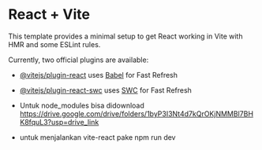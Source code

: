 # React + Vite

This template provides a minimal setup to get React working in Vite with HMR and some ESLint rules.

Currently, two official plugins are available:

- [@vitejs/plugin-react](https://github.com/vitejs/vite-plugin-react/blob/main/packages/plugin-react/README.md) uses [Babel](https://babeljs.io/) for Fast Refresh
- [@vitejs/plugin-react-swc](https://github.com/vitejs/vite-plugin-react-swc) uses [SWC](https://swc.rs/) for Fast Refresh

- Untuk node_modules bisa didownload https://drive.google.com/drive/folders/1byP3I3Nt4d7kQrOKjNMMBl7BHK8fquL3?usp=drive_link
- untuk menjalankan vite-react pake npm run dev
